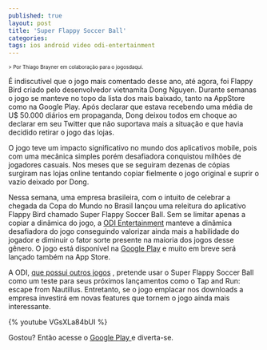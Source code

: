 ```yaml
---
published: true
layout: post
title: 'Super Flappy Soccer Ball'
categories: 
tags: ios android video odi-entertainment
---
```

<span style="font-size: x-small;">> Por Thiago Brayner em colabora&#231;&#227;o para o jogosdaqui.</span>

 
&#201; indiscut&#237;vel que o jogo mais comentado desse ano, at&#233; agora, foi Flappy Bird criado pelo desenvolvedor vietnamita Dong Nguyen. Durante semanas o jogo se manteve no topo da lista dos mais baixado, tanto na AppStore como na Google Play. Ap&#243;s declarar que estava recebendo uma m&#233;dia de U$ 50.000 di&#225;rios em propaganda, Dong deixou todos em choque ao declarar em seu Twitter que n&#227;o suportava mais a situa&#231;&#227;o e que havia decidido retirar o jogo das lojas.
 
O jogo teve um impacto significativo no mundo dos aplicativos mobile, pois com uma mec&#226;nica simples por&#233;m desafiadora conquistou milh&#245;es de jogadores casuais. Nos meses que se seguiram dezenas de c&#243;pias surgiram nas lojas online tentando copiar fielmente o jogo original e suprir o vazio deixado por Dong.
 

 
Nessa semana, uma empresa brasileira, com o intuito de celebrar a chegada da Copa do Mundo no Brasil lan&#231;ou uma releitura do aplicativo Flappy Bird chamado Super Flappy Soccer Ball. Sem se limitar apenas a copiar a din&#226;mica do jogo, a <a href="http://www.odientertainment.com/" target="_blank">ODI Entertainment</a>
 manteve a din&#226;mica desafiadora do jogo conseguindo valorizar ainda mais a habilidade do jogador e diminuir o fator sorte presente na maioria dos jogos desse g&#234;nero. O jogo est&#225; dispon&#237;vel na <a href="https://play.google.com/store/apps/details?id=com.odientertainment.superflappysoccerball" target="_blank">Google Play</a>
 e muito em breve ser&#225; lan&#231;ado  tamb&#233;m na App Store.
 
A ODI, <a href="http://www.odientertainment.com/projetos/" target="_blank">que possui outros jogos</a>
, pretende usar o Super Flappy Soccer Ball como um teste para seus pr&#243;ximos lan&#231;amentos como o Tap and Run: escape from Nautillus. Entretanto, se o jogo emplacar nos downloads a empresa investir&#225; em novas features que tornem o jogo ainda mais interessante.
 
{% youtube VGsXLa84bUI %}
 
Gostou? Ent&#227;o acesse o <a href="https://play.google.com/store/apps/details?id=com.odientertainment.superflappysoccerball" target="_blank">Google Play </a>
e diverta-se.
